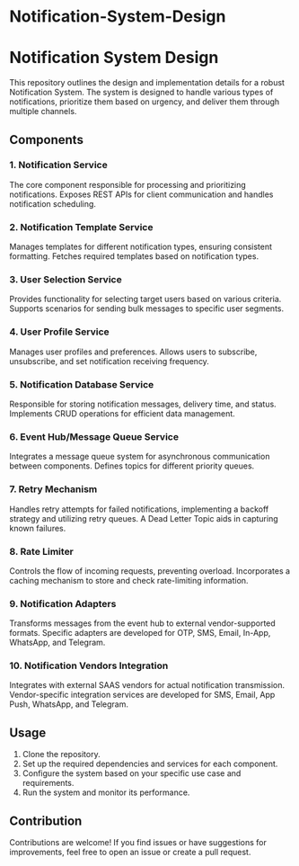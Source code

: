 # Notification-System-Design


# Notification System Design

This repository outlines the design and implementation details for a robust Notification System. The system is designed to handle various types of notifications, prioritize them based on urgency, and deliver them through multiple channels.

## Components

### 1. Notification Service
The core component responsible for processing and prioritizing notifications. Exposes REST APIs for client communication and handles notification scheduling.

### 2. Notification Template Service
Manages templates for different notification types, ensuring consistent formatting. Fetches required templates based on notification types.

### 3. User Selection Service
Provides functionality for selecting target users based on various criteria. Supports scenarios for sending bulk messages to specific user segments.

### 4. User Profile Service
Manages user profiles and preferences. Allows users to subscribe, unsubscribe, and set notification receiving frequency.

### 5. Notification Database Service
Responsible for storing notification messages, delivery time, and status. Implements CRUD operations for efficient data management.

### 6. Event Hub/Message Queue Service
Integrates a message queue system for asynchronous communication between components. Defines topics for different priority queues.

### 7. Retry Mechanism
Handles retry attempts for failed notifications, implementing a backoff strategy and utilizing retry queues. A Dead Letter Topic aids in capturing known failures.

### 8. Rate Limiter
Controls the flow of incoming requests, preventing overload. Incorporates a caching mechanism to store and check rate-limiting information.

### 9. Notification Adapters
Transforms messages from the event hub to external vendor-supported formats. Specific adapters are developed for OTP, SMS, Email, In-App, WhatsApp, and Telegram.

### 10. Notification Vendors Integration
Integrates with external SAAS vendors for actual notification transmission. Vendor-specific integration services are developed for SMS, Email, App Push, WhatsApp, and Telegram.

## Usage

1. Clone the repository.
2. Set up the required dependencies and services for each component.
3. Configure the system based on your specific use case and requirements.
4. Run the system and monitor its performance.

## Contribution

Contributions are welcome! If you find issues or have suggestions for improvements, feel free to open an issue or create a pull request.


